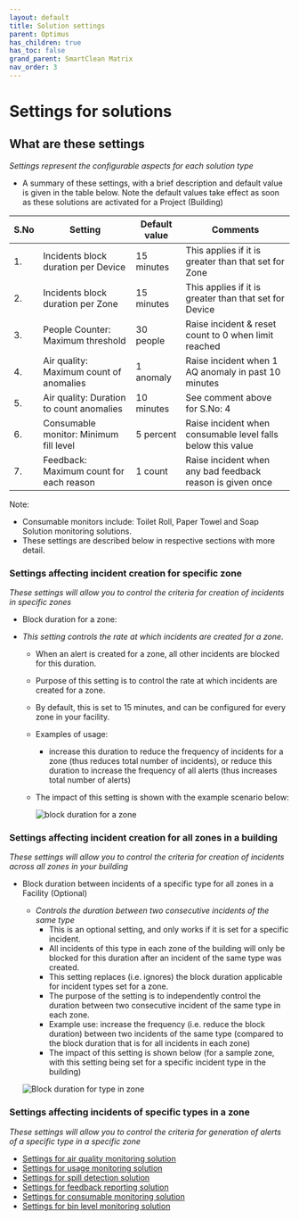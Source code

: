 ```yaml
---
layout: default
title: Solution settings
parent: Optimus
has_children: true
has_toc: false
grand_parent: SmartClean Matrix
nav_order: 3
---
```


# Settings for solutions

## What are these settings
*Settings represent the configurable aspects for each solution type*

- A summary of these settings, with a brief description and default value is given in the table below.
Note the default values take effect as soon as these solutions are activated for a Project (Building)

|S.No| Setting | Default value | Comments |
|---| --- | --- | --- |
|1. |Incidents block duration per Device | 15 minutes | This applies if it is greater than that set for Zone|
|2. |Incidents block duration per Zone | 15 minutes | This applies if it is greater than that set for Device|
|3. |People Counter: Maximum threshold | 30 people | Raise incident & reset count to 0 when limit reached|
|4. |Air quality: Maximum count of anomalies | 1 anomaly | Raise incident when 1 AQ anomaly in past 10 minutes|
|5. |Air quality: Duration to count anomalies | 10 minutes | See comment above for S.No: 4|
|6. |Consumable monitor: Minimum fill level | 5 percent | Raise incident when consumable level falls below this value|
|7. |Feedback: Maximum count for each reason| 1 count | Raise incident when any bad feedback reason is given once|

Note: 
- Consumable monitors include: Toilet Roll, Paper Towel and Soap Solution monitoring solutions.
- These settings are described below in respective sections with more detail.  

### Settings affecting incident creation for specific zone
*These settings will allow you to control the criteria for creation of incidents in specific zones*

-  Block duration for a zone:
    
  - *This setting controls the rate at which incidents are created for a zone.*
    - When an alert is created for a zone, all other incidents are blocked for this duration.
    - Purpose of this setting is to control the rate at which incidents are created for a zone.
    - By default, this is set to 15 minutes, and can be configured for every zone in your facility.
    - Examples of usage: 
      - increase this duration to reduce the frequency of incidents for a zone (thus reduces total number of incidents), 
        or reduce this duration to increase the frequency of all alerts (thus increases total number of alerts)
    - The impact of this setting is shown with the example scenario below:

      ![block duration for a zone](https://www.smartclean.io/matrix/images/AlertBlockDurationForLocation.png)

### Settings affecting incident creation for all zones in a building
*These settings will allow you to control the criteria for creation of incidents across all zones in your building*

- Block duration between incidents of a specific type for all zones in a Facility (Optional)

    - *Controls the duration between two consecutive incidents of the same type*
      - This is an optional setting, and only works if it is set for a specific incident.
      - All incidents of this type in each zone of the building will only be blocked for this duration after an incident of the same type was created.
      - This setting replaces (i.e. ignores) the block duration applicable for incident types set for a zone.
      - The purpose of the setting is to independently control the duration between two consecutive incident of the same type in each zone.
      - Example use: increase the frequency (i.e. reduce the block duration) between two incidents of the same type (compared to the block duration that is for all incidents in each zone)
      - The impact of this setting is shown below (for a sample zone, with this setting being set for a specific incident type in the building)

    ![Block duration for type in zone](https://www.smartclean.io/matrix/images/AlertBlockDurationForType.png)

### Settings affecting incidents of specific types in a zone
*These settings will allow you to control the criteria for generation of alerts of a specific type in a specific zone*

- [Settings for air quality monitoring solution](/vcs_aq_settings.html)
- [Settings for usage monitoring solution](/vcs_pc_settings.html)
- [Settings for spill detection solution](/vcs_wd_settings.html)
- [Settings for feedback reporting solution](/vcs_fd_settings.html)
- [Settings for consumable monitoring solution](/vcs_cmd_settings.html)
- [Settings for bin level monitoring solution](/vcs_bin_settings.html)
